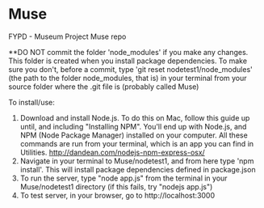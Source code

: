 # Muse
FYPD - Museum Project Muse repo

**DO NOT commit the folder 'node_modules' if you make any changes. This folder is created when you install package dependencies.
To make sure you don't, before a commit, type 'git reset nodetest1/node_modules' (the path to the folder node_modules, that is) 
in your terminal from your source folder where the .git file is (probably called Muse)

To install/use:
1) Download and install Node.js. To do this on Mac, follow this guide up until, and including "Installing NPM".
  You'll end up with Node.js, and NPM (Node Package Manager) installed on your computer. All these commands are run
  from your terminal, which is an app you can find in Utilities.
  http://dandean.com/nodejs-npm-express-osx/
2) Navigate in your terminal to Muse/nodetest1, and from here type 'npm install'. This will install package dependencies defined
  in package.json 
3) To run the server, type "node app.js" from the terminal in your Muse/nodetest1 directory (if this fails, try "nodejs app.js")
4) To test server, in your browser, go to http://localhost:3000
